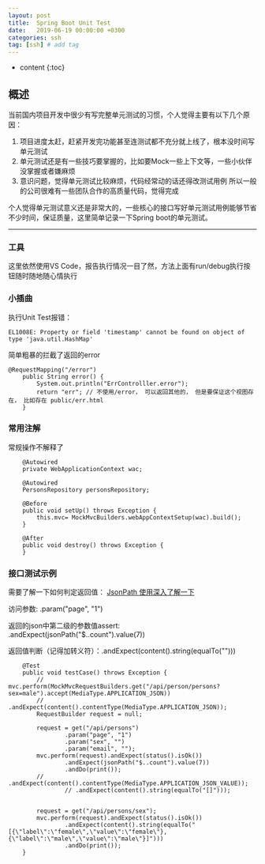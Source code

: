 ```yaml
---
layout: post
title:  Spring Boot Unit Test
date:   2019-06-19 00:00:00 +0300
categories: ssh
tag: [ssh] # add tag
---
```


* content
{:toc}


## 概述

当前国内项目开发中很少有写完整单元测试的习惯，个人觉得主要有以下几个原因：
1. 项目进度太赶，赶紧开发完功能甚至连测试都不充分就上线了，根本没时间写单元测试
2. 单元测试还是有一些技巧要掌握的，比如要Mock一些上下文等，一些小伙伴没掌握或者嫌麻烦
3. 意识问题，觉得单元测试比较麻烦，代码经常动的话还得改测试用例
所以一般的公司很难有一些团队合作的高质量代码，觉得完成

个人觉得单元测试意义还是非常大的，一些核心的接口写好单元测试用例能够节省不少时间，保证质量，这里简单记录一下Spring boot的单元测试。

---

### 工具

这里依然使用VS Code，报告执行情况一目了然，方法上面有run/debug执行按钮随时随地随心情执行


### 小插曲

执行Unit Test报错：

```
EL1008E: Property or field 'timestamp' cannot be found on object of type 'java.util.HashMap' 
```

简单粗暴的拦截了返回的error

```
@RequestMapping("/error")
    public String error() {
        System.out.println("ErrControlller.error");
        return "err"; // 不使用/error， 可以返回其他的， 但是要保证这个视图存在， 比如存在 public/err.html 
    }
```

### 常用注解

常规操作不解释了

```
    @Autowired
    private WebApplicationContext wac;
    
    @Autowired
    PersonsRepository personsRepository;

    @Before
    public void setUp() throws Exception {
        this.mvc= MockMvcBuilders.webAppContextSetup(wac).build();
    }

    @After
    public void destroy() throws Exception {
    }
```

### 接口测试示例

需要了解一下如何判定返回值：
[JsonPath 使用深入了解一下](https://blog.csdn.net/koflance/article/details/63262484)

访问参数:  .param("page", "1")

返回的json中第二级的参数值assert: .andExpect(jsonPath("$..count").value(7))

返回值判断（记得加转义符）：.andExpect(content().string(equalTo("")))


```
    @Test
    public void testCase() throws Exception {
        // mvc.perform(MockMvcRequestBuilders.get("/api/person/persons?sex=male").accept(MediaType.APPLICATION_JSON))
        // .andExpect(content().contentType(MediaType.APPLICATION_JSON));
        RequestBuilder request = null;

        request = get("/api/persons")
                .param("page", "1")
                .param("sex", "")
                .param("email", "");
        mvc.perform(request).andExpect(status().isOk())
                .andExpect(jsonPath("$..count").value(7))
                .andDo(print());
        // .andExpect(content().contentType(MediaType.APPLICATION_JSON_VALUE));
                // .andExpect(content().string(equalTo("[]")));


        request = get("/api/persons/sex");
        mvc.perform(request).andExpect(status().isOk())
                .andExpect(content().string(equalTo("[{\"label\":\"female\",\"value\":\"female\"},{\"label\":\"male\",\"value\":\"male\"}]")))
                .andDo(print());
    }
```